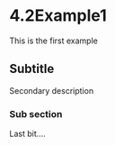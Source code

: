 # 4.2Example1
This is the first example
## Subtitle
Secondary description
### Sub section
Last bit....
